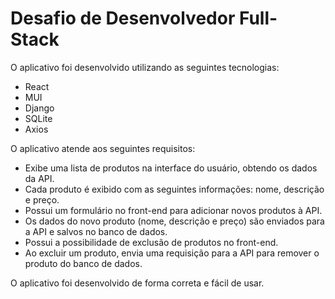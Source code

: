 # Desafio de Desenvolvedor Full-Stack

O aplicativo foi desenvolvido utilizando as seguintes tecnologias:

* React
* MUI
* Django
* SQLite
* Axios

O aplicativo atende aos seguintes requisitos:

* Exibe uma lista de produtos na interface do usuário, obtendo os dados da API.
* Cada produto é exibido com as seguintes informações: nome, descrição e preço.
* Possui um formulário no front-end para adicionar novos produtos à API.
* Os dados do novo produto (nome, descrição e preço) são enviados para a API e salvos no banco de dados.
* Possui a possibilidade de exclusão de produtos no front-end.
* Ao excluir um produto, envia uma requisição para a API para remover o produto do banco de dados.

O aplicativo foi desenvolvido de forma correta e fácil de usar. 
